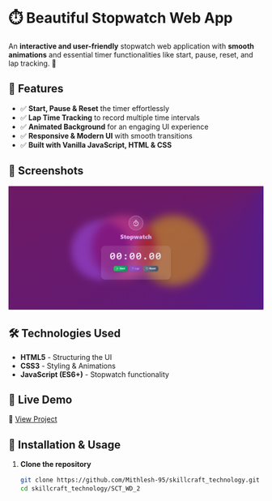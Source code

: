 # ⏱️ Beautiful Stopwatch Web App  

An **interactive and user-friendly** stopwatch web application with **smooth animations** and essential timer functionalities like start, pause, reset, and lap tracking. 🚀  

## 🌟 Features  

- ✅ **Start, Pause & Reset** the timer effortlessly  
- ✅ **Lap Time Tracking** to record multiple time intervals  
- ✅ **Animated Background** for an engaging UI experience  
- ✅ **Responsive & Modern UI** with smooth transitions  
- ✅ **Built with Vanilla JavaScript, HTML & CSS**  

## 📸 Screenshots  

![Stopwatch Preview](screenshot.png) 

## 🛠️ Technologies Used  

- **HTML5** - Structuring the UI  
- **CSS3** - Styling & Animations  
- **JavaScript (ES6+)** - Stopwatch functionality  

## 🚀 Live Demo  

🔗 [View Project](https://github.com/Mithlesh-95/skillcraft_technology/SCT_WD_2)

## 📂 Installation & Usage  

1. **Clone the repository**  
   ```sh
   git clone https://github.com/Mithlesh-95/skillcraft_technology.git
   cd skillcraft_technology/SCT_WD_2
